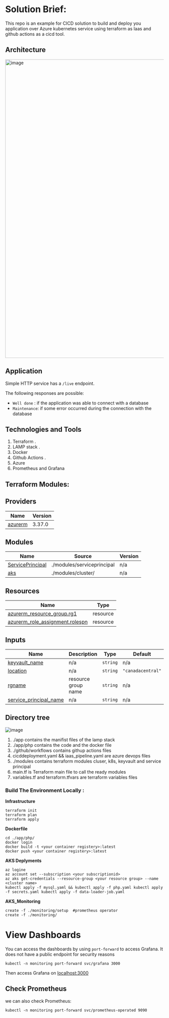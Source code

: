 # Solution Brief:
This repo is an example for CICD solution to build and deploy you application over Azure kubernetes service using terraform as Iaas and github actions as a cicd tool.

## Architecture
<img width="946" alt="image" src="https://user-images.githubusercontent.com/43320775/209651834-63653124-d775-4c9e-9a43-e5e4a6546333.png">


## Application

Simple HTTP service  has a `/live` endpoint. 

The following responses are possible:

- `Well done` : if the application was able to connect with a database
- `Maintenance`: if some error occurred during the connection with the database


## Technologies and Tools

1. Terraform .
2. LAMP stack .
3. Docker
4. Github Actions .
5. Azure
6. Prometheus and Grafana


## Terraform Modules:

## Providers

| Name | Version |
|------|---------|
| <a name="provider_azurerm"></a> [azurerm](#provider\_azurerm) | 3.37.0 |

## Modules

| Name | Source | Version |
|------|--------|---------|
| <a name="module_ServicePrincipal"></a> [ServicePrincipal](#module\_ServicePrincipal) | ./modules/serviceprincipal | n/a |
| <a name="module_aks"></a> [aks](#module\_aks) | ./modules/cluster/ | n/a |

## Resources

| Name | Type |
|------|------|
| [azurerm_resource_group.rg1](https://registry.terraform.io/providers/hashicorp/azurerm/latest/docs/resources/resource_group) | resource |
| [azurerm_role_assignment.rolespn](https://registry.terraform.io/providers/hashicorp/azurerm/latest/docs/resources/role_assignment) | resource |

## Inputs

| Name | Description | Type | Default | Required |
|------|-------------|------|---------|:--------:|
| <a name="input_keyvault_name"></a> [keyvault\_name](#input\_keyvault\_name) | n/a | `string` | n/a | yes |
| <a name="input_location"></a> [location](#input\_location) | n/a | `string` | `"canadacentral"` | no |
| <a name="input_rgname"></a> [rgname](#input\_rgname) | resource group name | `string` | n/a | yes |
| <a name="input_service_principal_name"></a> [service\_principal\_name](#input\_service\_principal\_name) | n/a | `string` | n/a | yes |

## Directory tree  

![image](https://user-images.githubusercontent.com/43320775/209651143-b2cee656-5344-4435-b02e-e8aef3d659f0.png)


1. ./app contains the manifist files of the lamp stack 
2. ./app/php contains the code and the docker file
3. ./github/workflows contains githup actions files 
4. cicddeployment.yaml && iaas_pipeline.yaml are azure devops files
5. ./modules contains terraform modules cluser, k8s, keyvault and service principal 
6. main.tf is Terraform main file to call the ready modules
7. variables.tf and terraform.tfvars are terraform variables files 


### Build The Environment Locally :

 **Infrastructure**

```
terraform init
terraform plan 
terraform apply 

```
 **Dockerfile**

```
cd ./app/php/
docker login
docker build -t <your container registery>:latest
docker push <your container registery>:latest

```
 **AKS Deplyments**

```
az logine 
az account set --subscription <your subscriptionid>
az aks get-credentials --resource-group <your resource group> --name <cluster name>
kubectl apply -f mysql.yaml && kubectl apply -f php.yaml kubectl apply -f secrets.yaml kubectl apply -f data-loader-job.yaml

```
**AKS_Monitoring**

```
create -f ./monitoring/setup  #prometheus operator
create -f ./monitoring/

```

# View Dashboards 

You can access the dashboards by using `port-forward` to access Grafana.
It does not have a public endpoint for security reasons

```
kubectl -n monitoring port-forward svc/grafana 3000
```

Then access Grafana on [localhost:3000](http://localhost:3000/)


## Check Prometheus 

we can also check Prometheus:

```
kubectl -n monitoring port-forward svc/prometheus-operated 9090
```
